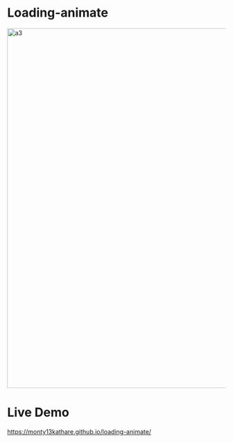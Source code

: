 # Loading-animate
<img width="829" alt="a3" src="https://user-images.githubusercontent.com/92872528/185920882-97e416f7-a57d-451c-a8c0-c0084cf9e915.png">

#  Live Demo
 https://monty13kathare.github.io/loading-animate/
